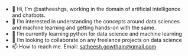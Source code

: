 - 👋 Hi, I’m @satheeshgs, working in the domain of artificial intelligence and chatbots.
- 👀 I’m interested in understanding the concepts around data sciences and machine learning and getting hands-on with the same. 
- 🌱 I’m currently learning python for data science and machine learning
- 💞️ I’m looking to collaborate on any freelance projects on data science
- 📫 How to reach me. Email: satheesh.gowtham@gmail.com

<!---
satheeshgs/satheeshgs is a ✨ special ✨ repository because its `README.md` (this file) appears on your GitHub profile.
You can click the Preview link to take a look at your changes.
--->
